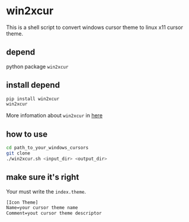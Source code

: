 # win2xcur
This is a shell script to convert windows cursor theme to linux x11 cursor theme.

## depend
python package `win2xcur`

## install depend
```bash
pip install win2xcur
win2xcur
```

More infomation about `win2xcur` in [here](https://github.com/quantum5/win2xcur)

## how to use
```bash
cd path_to_your_windows_cursors
git clone 
./win2xcur.sh <input_dir> <output_dir>
```

## make sure it's right
Your must write the `index.theme`.
```txt
[Icon Theme]
Name=your cursor theme name
Comment=yout cursor theme descriptor
```
